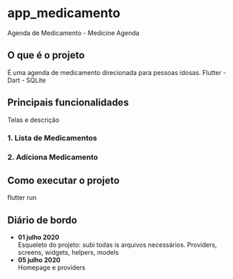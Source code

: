<h1> app_medicamento </h1>
Agenda de  Medicamento - Medicine Agenda


<h2> O que é o projeto </h2>
É uma agenda de medicamento direcionada para pessoas idosas.
Flutter - Dart - SQLite

<h2> Principais funcionalidades </h2>
Telas e descrição

<h3> 1. Lista de Medicamentos </h3>

<h3> 2. Adiciona Medicamento </h3>

<h2> Como executar o projeto </h2>
flutter run

<h2>Diário de bordo </h2>

<ul> 
  <li> <b>01 julho 2020  </b> </li>
  Esqueleto do projeto: subi todas is arquivos necessários.
  Providers, screens, widgets, helpers, models
  <li><b> 05 julho 2020 </b> </li>
  Homepage e providers
</ul>
